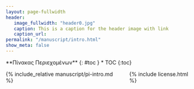 ```yaml
---
layout: page-fullwidth
header:
   image_fullwidth: "header0.jpg"
   caption: This is a caption for the header image with link
   caption_url:
permalink: "/manuscript/intro.html"
show_meta: false
---
```



<div class="row">
<div class="medium-4 medium-push-8 columns" markdown="1">
<div class="panel radius" markdown="1">
**Πίνακας Περιεχομένων**
{: #toc }
*  TOC
{:toc}
</div>
</div><!-- /.medium-4.columns -->

<div class="medium-8 medium-pull-4 columns" markdown="1">

{% include_relative manuscript/pi-intro.md %}

{% include license.html %}

</div><!-- /.medium-8.columns -->
</div><!-- /.row -->
